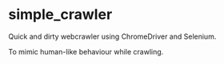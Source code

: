 # simple_crawler
Quick and dirty webcrawler using ChromeDriver and Selenium.

To mimic human-like behaviour while crawling.
